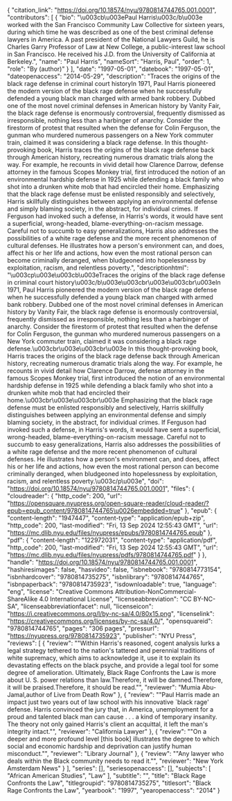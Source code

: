 {
   "citation_link": "https://doi.org/10.18574/nyu/9780814744765.001.0001",
   "contributors": [
     {
       "bio": "\u003cb\u003ePaul Harris\u003c/b\u003e worked with the San Francisco Community Law Collective for sixteen years, during which time he was described as one of the best criminal defense lawyers in America. A past president of the National Lawyers Guild, he is Charles Garry Professor of Law at New College, a public-interest law school in San Francisco. He received his J.D. from the University of California at Berkeley.",
       "name": "Paul Harris",
       "nameSort": "Harris, Paul",
       "order": 1,
       "role": "By (author)"
     }
   ],
   "date": "1997-05-01",
   "datebook": "1997-05-01",
   "dateopenaccess": "2014-05-29",
   "description": "Traces the origins of the black rage defense in criminal court historyIn 1971, Paul Harris pioneered the modern version of the black rage defense when he successfully defended a young black man charged with armed bank robbery. Dubbed one of the most novel criminal defenses in American history  by Vanity Fair, the black rage defense is enormously controversial, frequently dismissed as irresponsible, nothing less than a harbinger of anarchy. Consider the firestorm of protest that resulted when the defense for Colin Ferguson, the gunman who murdered numerous passengers on a New York commuter train, claimed it was considering a black rage defense. In this thought-provoking book, Harris traces the origins of the black rage defense back through American history, recreating numerous dramatic trials along the way. For example, he recounts in vivid detail how Clarence Darrow, defense attorney in the famous Scopes Monkey trial, first introduced the notion of an environmental hardship defense in 1925 while defending a black family who shot into a drunken white mob that had encircled their home. Emphasizing that the black rage defense must be enlisted responsibly and selectively, Harris skillfully distinguishes between applying an environmental defense and simply blaming society, in the abstract, for individual crimes. If Ferguson had invoked such a defense, in Harris's words, it would have sent a superficial, wrong-headed, blame-everything-on-racism message. Careful not to succumb to easy generalizations, Harris also addresses the possibilities of a white rage defense and the more recent phenomenon of cultural defenses. He illustrates how a person's environment can, and does, affect his or her life and actions, how even the most rational person can become criminally deranged, when bludgeoned into hopelessness by exploitation, racism, and relentless poverty.",
   "descriptionhtml": "\u003cp\u003e\u003cb\u003eTraces the origins of the black rage defense in criminal court history\u003c/b\u003e\u003cbr\u003e\u003cbr\u003eIn 1971, Paul Harris pioneered the modern version of the black rage defense when he successfully defended a young black man charged with armed bank robbery. Dubbed one of the most novel criminal defenses in American history  by Vanity Fair, the black rage defense is enormously controversial, frequently dismissed as irresponsible, nothing less than a harbinger of anarchy. Consider the firestorm of protest that resulted when the defense for Colin Ferguson, the gunman who murdered numerous passengers on a New York commuter train, claimed it was considering a black rage defense.\u003cbr\u003e\u003cbr\u003e In this thought-provoking book, Harris traces the origins of the black rage defense back through American history, recreating numerous dramatic trials along the way. For example, he recounts in vivid detail how Clarence Darrow, defense attorney in the famous Scopes Monkey trial, first introduced the notion of an environmental hardship defense in 1925 while defending a black family who shot into a drunken white mob that had encircled their home.\u003cbr\u003e\u003cbr\u003e Emphasizing that the black rage defense must be enlisted responsibly and selectively, Harris skillfully distinguishes between applying an environmental defense and simply blaming society, in the abstract, for individual crimes. If Ferguson had invoked such a defense, in Harris's words, it would have sent a superficial, wrong-headed, blame-everything-on-racism message. Careful not to succumb to easy generalizations, Harris also addresses the possibilities of a white rage defense and the more recent phenomenon of cultural defenses. He illustrates how a person's environment can, and does, affect his or her life and actions, how even the most rational person can become criminally deranged, when bludgeoned into hopelessness by exploitation, racism, and relentless poverty.\u003c/p\u003e",
   "doi": "https://doi.org/10.18574/nyu/9780814744765.001.0001",
   "files": {
     "cloudreader": {
       "http_code": 200,
       "url": "https://opensquare.nyupress.org/open-square-reader/cloud-reader/?epub=epub_content/9780814744765\u0026embedded=true"
     },
     "epub": {
       "content-length": "1947447",
       "content-type": "application/epub+zip",
       "http_code": 200,
       "last-modified": "Fri, 13 Sep 2024 12:55:43 GMT",
       "url": "https://mc.dlib.nyu.edu/files/nyupress/epubs/9780814744765.epub"
     },
     "pdf": {
       "content-length": "122972031",
       "content-type": "application/pdf",
       "http_code": 200,
       "last-modified": "Fri, 13 Sep 2024 12:55:43 GMT",
       "url": "https://mc.dlib.nyu.edu/files/nyupress/pdfs/9780814744765.pdf"
     }
   },
   "handle": "https://doi.org/10.18574/nyu/9780814744765.001.0001",
   "hashiresimages": false,
   "hasvideo": false,
   "isbnebook": "9780814773154",
   "isbnhardcover": "9780814735275",
   "isbnlibrary": "9780814744765",
   "isbnpaperback": "9780814735923",
   "isdownloadable": true,
   "language": "eng",
   "license": "Creative Commons Attribution-NonCommercial-ShareAlike 4.0 International License",
   "licenseabbreviation": "CC BY-NC-SA",
   "licenseabbreviationfacet": null,
   "licenseicon": "https://i.creativecommons.org/l/by-nc-sa/4.0/80x15.png",
   "licenselink": "https://creativecommons.org/licenses/by-nc-sa/4.0/",
   "opensquareid": "9780814744765",
   "pages": "306 pages",
   "pressurl": "https://nyupress.org/9780814735923",
   "publisher": "NYU Press",
   "reviews": [
     {
       "review": "\"Within Harris's reasoned, cogent analysis lurks a legal strategy tethered to the nation's tattered and perennial traditions of white supremacy, which aims to acknowledge it, use it to explain its devastating effects on the black psyche, and provide a legal tool for some degree of amelioration. Ultimately, Black Rage Confronts the Law is more about U. S. power relations than law.Therefore, it will be damned.Therefore, it will be praised.Therefore, it should be read.\"",
       "reviewer": "Mumia Abu-Jamal,author of Live from Death Row"
     },
     {
       "review": "\"Paul Harris made an impact just two years out of law school with his innovative `black rage' defense. Harris convinced the jury that, in America, unemployment for a proud and talented black man can cause . . . a kind of temporary insanity. The theory not only gained Harris's client an acquittal, it left the man's integrity intact.\"",
       "reviewer": "California Lawyer"
     },
     {
       "review": "\"On a deeper and more profound level [this book] illustrates the degree to which social and economic hardship and deprivation can justify human misconduct.\"",
       "reviewer": "Library Journal"
     },
     {
       "review": "\"Any lawyer who deals within the Black community needs to read it.\"",
       "reviewer": "New York Amsterdam News"
     }
   ],
   "series": [],
   "seriesopenaccess": [],
   "subjects": [
     "African American Studies",
     "Law"
   ],
   "subtitle": "",
   "title": "Black Rage Confronts the Law",
   "titlegroupid": "9780814735275",
   "titlesort": "Black Rage Confronts the Law",
   "yearbook": "1997",
   "yearopenaccess": "2014"
 }
